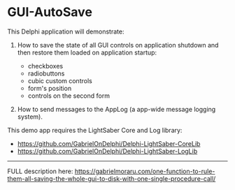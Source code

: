 # GUI-AutoSave

This Delphi application will demonstrate:

  1. How to save the state of all GUI controls on application shutdown and then restore them loaded on application startup:
       * checkboxes
       * radiobuttons
       * cubic custom controls
       * form's position
       * controls on the second form

  2. How to send messages to the AppLog (a app-wide message logging system).

  This demo app requires the LightSaber Core and Log library:   
   * https://github.com/GabrielOnDelphi/Delphi-LightSaber-CoreLib   
   * https://github.com/GabrielOnDelphi/Delphi-LightSaber-LogLib     

_________________
  
  
FULL description here: 
https://gabrielmoraru.com/one-function-to-rule-them-all-saving-the-whole-gui-to-disk-with-one-single-procedure-call/
